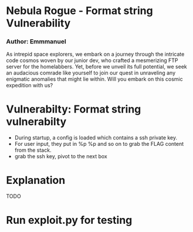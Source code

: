 # Nebula Rogue - Format string Vulnerability

### Author: Emmmanuel

As intrepid space explorers, we embark on a journey through the intricate code cosmos woven by our junior dev, who crafted a mesmerizing FTP server for the homelabbers. Yet, before we unveil its full potential, we seek an audacious comrade like yourself to join our quest in unraveling any enigmatic anomalies that might lie within. Will you embark on this cosmic expedition with us?

# Vulnerabilty: Format string vulnerabilty
* During startup, a config is loaded which contains a ssh private key.
* For user input, they put in %p %p and so on to grab the FLAG  content from the stack.
* grab the ssh key, pivot to the next box

# Explanation
TODO

# Run exploit.py for testing